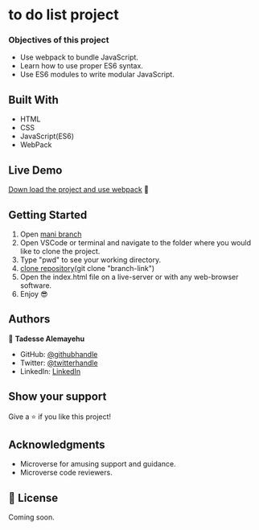 # to do list project 

### Objectives of this project
- Use webpack to bundle JavaScript.
- Learn how to use proper ES6 syntax.
- Use ES6 modules to write modular JavaScript.

## Built With

- HTML
- CSS 
- JavaScript(ES6)
- WebPack

## Live Demo

[Down load the project and use webpack](https://github.com/Tadesse-Alemayehu/To-Do-list/tree/list-structure) 🙂


## Getting Started

1. Open [mani branch](https://github.com/Tadesse-Alemayehu/To-Do-list) 
2. Open VSCode or terminal and navigate to the folder where you would like to clone the project.
3. Type "pwd" to see your working directory.
4. [clone repository](git@github.com:Tadesse-Alemayehu/To-Do-list)(git clone "branch-link")
5. Open the index.html file on a live-server or with any web-browser software. 
6. Enjoy 😎

## Authors

👤 **Tadesse Alemayehu**

- GitHub: [@githubhandle](https://github.com/Tadesse-Alemayehu) 
- Twitter: [@twitterhandle](https://twitter.com/TadesseWebDev)
- LinkedIn: [LinkedIn](https://www.linkedin.com/in/tadesse-alemayehu-60141a221/)

## Show your support

Give a ⭐️ if you like this project!
## Acknowledgments

- Microverse for amusing support and guidance.
- Microverse code reviewers.

## 📝 License

Coming soon.
